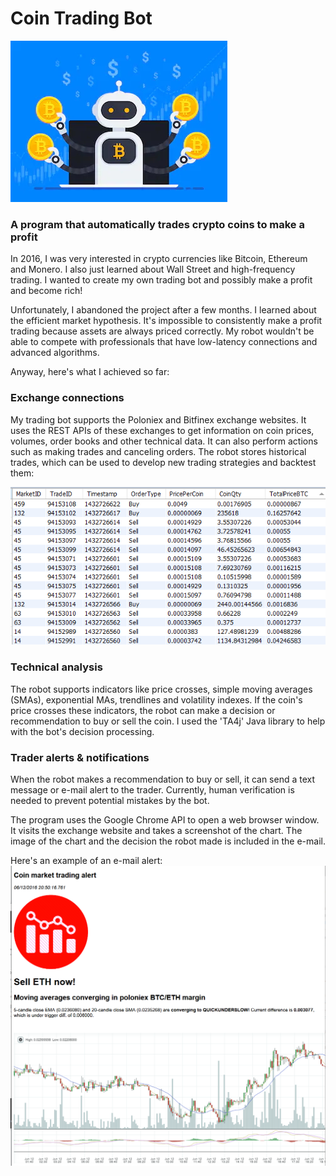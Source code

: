 # Coin Trading Bot

![](media/cryptocurrency-trading-bot-stock.jpg)

### A program that automatically trades crypto coins to make a profit

In 2016, I was very interested in crypto currencies like Bitcoin, Ethereum and Monero. I also just learned about Wall Street and high-frequency trading. I wanted to create my own trading bot and possibly make a profit and become rich!

Unfortunately, I abandoned the project after a few months. I learned about the efficient market hypothesis. It's impossible to consistently make a profit trading because assets are always priced correctly. My robot wouldn't be able to compete with professionals that have low-latency connections and advanced algorithms.

Anyway, here's what I achieved so far:

### Exchange connections

My trading bot supports the Poloniex and Bitfinex exchange websites. It uses the REST APIs of these exchanges to get information on coin prices, volumes, order books and other technical data. It can also perform actions such as making trades and canceling orders. The robot stores historical trades, which can be used to develop new trading strategies and backtest them:

![](media/tradetableexample.png)

### Technical analysis

The robot supports indicators like price crosses, simple moving averages (SMAs), exponential MAs, trendlines and volatility indexes. If the coin's price crosses these indicators, the robot can make a decision or recommendation to buy or sell the coin. I used the 'TA4j' Java library to help with the bot's decision processing.

### Trader alerts & notifications

When the robot makes a recommendation to buy or sell, it can send a text message or e-mail alert to the trader. Currently, human verification is needed to prevent potential mistakes by the bot.

The program uses the Google Chrome API to open a web browser window. It visits the exchange website and takes a screenshot of the chart. The image of the chart and the decision the robot made is included in the e-mail.

Here's an example of an e-mail alert:
![](media/example_email_1.png)

